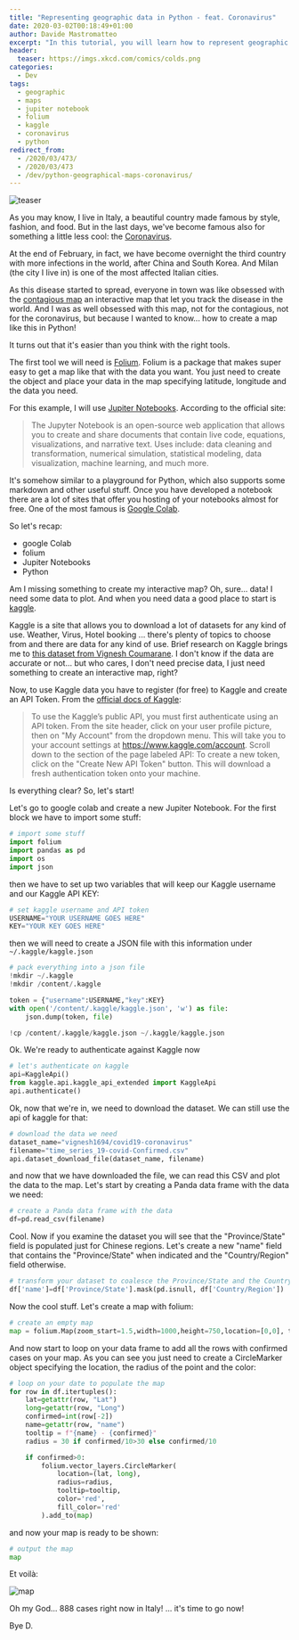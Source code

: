 ```yaml
---
title: "Representing geographic data in Python - feat. Coronavirus"
date: 2020-03-02T00:18:49+01:00
author: Davide Mastromatteo
excerpt: "In this tutorial, you will learn how to represent geographic  data in Python using Jupiter Notebook and folium"
header:
  teaser: https://imgs.xkcd.com/comics/colds.png
categories:
  - Dev
tags:
  - geographic
  - maps
  - jupiter notebook
  - folium
  - kaggle
  - coronavirus
  - python
redirect_from:
  - /2020/03/473/
  - /2020/03/473
  - /dev/python-geographical-maps-coronavirus/
---
```

![teaser](https://imgs.xkcd.com/comics/colds.png)

As you may know, I live in Italy, a beautiful country made famous by style, fashion, and food. But in the last days, we've become famous also for something a little less cool: the [Coronavirus](https://en.wikipedia.org/wiki/2019%E2%80%9320_coronavirus_outbreak).

At the end of February, in fact, we have become overnight the third country with more infections in the world, after China and South Korea. And Milan (the city I live in) is one of the most affected Italian cities.

As this disease started to spread, everyone in town was like obsessed with the [contagious map](https://www.arcgis.com/apps/opsdashboard/index.html#/bda7594740fd40299423467b48e9ecf6) an interactive map that let you track the disease in the world. 
And I was as well obsessed with this map, not for the contagious, not for the coronavirus, but because I wanted to know... how to create a map like this in Python!

It turns out that it's easier than you think with the right tools. 

The first tool we will need is [Folium](https://python-visualization.github.io/folium/). Folium is a package that makes super easy to get a map like that with the data you want. You just need to create the object and place your data in the map specifying latitude, longitude and the data you need.

For this example, I will use [Jupiter Notebooks](https://jupyter.org/). 
According to the official site:

> The Jupyter Notebook is an open-source web application that allows you to create and share documents that contain live code, equations, visualizations, and narrative text. Uses include: data cleaning and transformation, numerical simulation, statistical modeling, data visualization, machine learning, and much more.

It's somehow similar to a playground for Python, which also supports some markdown and other useful stuff. Once you have developed a notebook there are a lot of sites that offer you hosting of your notebooks almost for free. One of the most famous is [Google Colab](https://colab.research.google.com/).

So let's recap: 
* google Colab
* folium
* Jupiter Notebooks
* Python

Am I missing something to create my interactive map?
Oh, sure... data! I need some data to plot.
And when you need data a good place to start is [kaggle](https://www.kaggle.com/). 

Kaggle is a site that allows you to download a lot of datasets for any kind of use. Weather, Virus, Hotel booking ... there's plenty of topics to choose from and there are data for any kind of use. 
Brief research on Kaggle brings me to [this dataset from Vignesh Coumarane](https://www.kaggle.com/vignesh1694/covid19-coronavirus). 
I don't know if the data are accurate or not... but who cares, I don't need precise data, I just need something to create an interactive map, right? 

Now, to use Kaggle data you have to register (for free) to Kaggle and create an API Token. 
From the [official docs of Kaggle](https://www.kaggle.com/docs/api):

> To use the Kaggle’s public API, you must first authenticate using an API token. From the site header, click on your user profile picture, then on "My Account" from the dropdown menu. This will take you to your account settings at https://www.kaggle.com/account. Scroll down to the section of the page labeled API:
> To create a new token, click on the "Create New API Token" button. This will download a fresh authentication token onto your machine.

Is everything clear?
So, let's start!

Let's go to google colab and create a new Jupiter Notebook. 
For the first block we have to import some stuff:

```python
# import some stuff
import folium
import pandas as pd
import os
import json
```

then we have to set up two variables that will keep our Kaggle username and our Kaggle API KEY:

```python
# set kaggle username and API token
USERNAME="YOUR USERNAME GOES HERE"
KEY="YOUR KEY GOES HERE"
```

then we will need to create a JSON file with this information under `~/.kaggle/kaggle.json`

```python
# pack everything into a json file
!mkdir ~/.kaggle
!mkdir /content/.kaggle

token = {"username":USERNAME,"key":KEY} 
with open('/content/.kaggle/kaggle.json', 'w') as file:
    json.dump(token, file)

!cp /content/.kaggle/kaggle.json ~/.kaggle/kaggle.json
```

Ok. We're ready to authenticate against Kaggle now

```python
# let's authenticate on kaggle
api=KaggleApi()
from kaggle.api.kaggle_api_extended import KaggleApi
api.authenticate()
```

Ok, now that we're in, we need to download the dataset. We can still use the api of kaggle for that:

```python
# download the data we need
dataset_name="vignesh1694/covid19-coronavirus"
filename="time_series_19-covid-Confirmed.csv"
api.dataset_download_file(dataset_name, filename)
```

and now that we have downloaded the file, we can read this CSV and plot the data to the map. Let's start by creating a Panda data frame with the data we need:

```python
# create a Panda data frame with the data
df=pd.read_csv(filename)
```

Cool. Now if you examine the dataset you will see that the "Province/State" field is populated just for Chinese regions. Let's create a new "name" field that contains the "Province/State" when indicated and the "Country/Region" field otherwise.

```python
# transform your dataset to coalesce the Province/State and the Country/Region
df['name']=df['Province/State'].mask(pd.isnull, df['Country/Region'])
```

Now the cool stuff. Let's create a map with folium:

```python
# create an empty map
map = folium.Map(zoom_start=1.5,width=1000,height=750,location=[0,0], tiles = 'Stamen Toner')
```

And now start to loop on your data frame to add all the rows with confirmed cases on your map. 
As you can see you just need to create a CircleMarker object specifying the location, the radius of the point and the color:

```python
# loop on your date to populate the map
for row in df.itertuples():
    lat=getattr(row, "Lat")
    long=getattr(row, "Long")
    confirmed=int(row[-2])
    name=getattr(row, "name")
    tooltip = f"{name} - {confirmed}"
    radius = 30 if confirmed/10>30 else confirmed/10

    if confirmed>0:
        folium.vector_layers.CircleMarker(
            location=(lat, long),
            radius=radius,
            tooltip=tooltip,
            color='red',
            fill_color='red'
        ).add_to(map)
```

and now your map is ready to be shown:

```python
# output the map
map
```

Et voilà:

![map](https://mastro35.github.io/thepythoncorner/images/mappa.png)

Oh my God... 888 cases right now in Italy! ... it's time to go now!

Bye
D.
